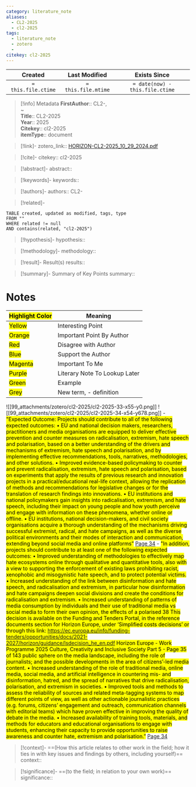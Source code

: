 ```yaml
---
category: literature_note
aliases: 
  - CL2-2025
  - cl2-2025
tags:
  - literature_note
  - zotero
  - 
citekey: cl2-2025
---
```


|       Created       |    Last Modified    |          Exists Since           |
| :-----------------: | :-----------------: | :-----------------------------: |
| `= this.file.ctime` | `= this.file.mtime` | `= date(now) - this.file.ctime` |
>[!info] Metadata
> **FirstAuthor**:: CL2-,   
~    
> **Title**:: CL2-2025  
> **Year**:: 2025   
> **Citekey**:: cl2-2025  
> **itemType**:: document    

> [!link]-
> zotero_link:: [HORIZON-CL2-2025_10_29_2024.pdf](zotero://select/library/items/R2R9SUIT)

> [!cite]-
> citekey:: cl2-2025

> [!abstract]-
> abstract:: 

> [!keywords]-
> keywords:: 

> [!authors]-
> authors:: CL2-

> [!related]-

```dataview
TABLE created, updated as modified, tags, type
FROM ""
WHERE related != null
AND contains(related, "cl2-2025")
```

> [!hypothesis]-
> hypothesis:: 

> [!methodology]- 
> methodology:: 

> [!result]- Result(s) 
> results::

> [!summary]- Summary of Key Points
> summary:: 

# Notes

| <mark class="hltr-grey">Highlight Color</mark> | Meaning                       |
| ---------------------------------------------- | ----------------------------- |
| <mark class="hltr-yellow">Yellow</mark>        | Interesting Point             |
| <mark class="hltr-orange">Orange</mark>        | Important Point By Author     |
| <mark class="hltr-red">Red</mark>              | Disagree with Author          |
| <mark class="hltr-blue">Blue</mark>            | Support the Author            |
| <mark class="hltr-magenta">Magenta</mark>      | Important To Me               |
| <mark class="hltr-purple">Purple</mark>        | Literary Note To Lookup Later |
| <mark class="hltr-green">Green</mark>          | Example                       |
| <mark class="hltr-grey">Grey</mark>            | New term, - definition        |

![[99_attachments/zotero/cl2-2025/cl2-2025-33-x55-y0.png]] 
	![[99_attachments/zotero/cl2-2025/cl2-2025-34-x54-y678.png]] 
	- <mark class="hltr-gray">"Expected Outcome: Projects should contribute to all of the following expected outcomes:  • EU and national decision makers, researchers, practitioners and media organisations are equipped to deliver effective prevention and counter measures on radicalisation, extremism, hate speech and polarisation, based on a better understanding of the drivers and mechanisms of extremism, hate speech and polarisation, and by implementing effective recommendations, tools, narratives, methodologies, and other solutions.  • Improved evidence-based policymaking to counter and prevent radicalisation, extremism, hate speech and polarisation, based on experiments that apply the results of  previous research and innovation projects in a practical/educational real-life context, allowing the replication of methods and recommendations for legislative changes or for the translation of research findings into innovations.  • EU institutions and national policymakers gain insights into radicalisation, extremism, and hate speech, including their impact on young people and how youth perceive and engage with information on these phenomena, whether online or offline.  • EU institutions, national decision-makers, and civil society organisations acquire a thorough understanding of the mechanisms driving successful extremist, radical, and  hate campaigns, as well as the diverse political environments and their modes of interaction and communication, extending beyond social media and online platforms”</mark> [Page 34](zotero://open-pdf/library/items/R2R9SUIT?page=34&annotation=D8U4EUPB) 
	- <mark class="hltr-gray">"In addition, projects should contribute to at least one of the following expected outcomes:  • Improved understanding of methodologies to effectively map hate ecosystems online through qualitative and quantitative tools, also with a view to supporting the  enforcement of existing laws prohibiting racist, xenophobic and misogynistic hate speech, and to protect potential victims.  • Increased understanding of the link between disinformation and hate speech, and radicalisation and extremism, in particular how disinformation and hate campaigns deepen social divisions and create the conditions for radicalisation and extremism.  • Increased understanding of patterns of media consumption by individuals and their use of traditional media vs social media to form their own opinion, the effects of a polarised  38 This decision is available on the Funding and Tenders Portal, in the reference documents section for Horizon Europe, under ‘Simplified costs decisions’ or through this link: https://ec.europa.eu/info/funding-tenders/opportunities/docs/2021-2027/horizon/guidance/lsdecision_he_en.pdf Horizon Europe - Work Programme 2025 Culture, Creativity and Inclusive Society  Part 5 - Page 35 of 143  public sphere on the media landscape, including the role of journalists; and the possible  developments in the area of citizens’-led media content.  • Increased understanding of the role of traditional media, online media, social media, and artificial intelligence in countering mis- and disinformation, hatred, and the spread of narratives that drive radicalisation, polarisation, and extremism in societies.  • Improved tools and methods to assess the reliability of sources and related meta-tagging systems to map different points of view, as well as other actionable journalistic practices (e.g. forums, citizens’ engagement and outreach, communication channels with editorial teams) which have proven effective in improving the quality of debate in the media.  • Increased availability of training tools, materials, and methods for educators and educational organisations to engage with students, enhancing their capacity to provide  opportunities to raise awareness and counter hate, extremism and polarisation.”</mark> [Page 34](zotero://open-pdf/library/items/R2R9SUIT?page=34&annotation=5FR7YDP2) 

> [!context]-
> ==(How this article relates to other work in the field; how it ties in with key issues and findings by others, including yourself)==
> context:: 

> [!significance]-
> ==(to the field; in relation to your own work)==
> significance:: 